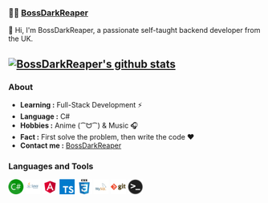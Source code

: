 ###  :man_technologist:  [BossDarkReaper](https://johncarkeek.work)

👋 Hi, I'm BossDarkReaper, a passionate self-taught backend developer from the UK. 

[![BossDarkReaper's github stats](https://github-readme-stats.vercel.app/api?username=BossDarkReaper&show_icons=true&title_color=fff&icon_color=79ff97&text_color=9f9f9f&bg_color=151515&count_private=true&hide=stars,contribs)](https://github.com/BossDarkReaper)
---------------------------------------------------------------------------------------------------------------------------------------------------------------------------------


### About

-  **Learning :** Full-Stack Development :zap:   
-  **Language :** C#
-  **Hobbies :** Anime (⁀ᗢ⁀) & Music :headphones:
-  **Fact :** First solve the problem, then write the code :heart:
-  **Contact me :** [BossDarkReaper](mailto:john@johncarkeek.work)


### Languages and Tools

<code><img height="30" src="https://raw.githubusercontent.com/github/explore/80688e429a7d4ef2fca1e82350fe8e3517d3494d/topics/csharp/csharp.png"></code>
<code><img height="30" src="https://raw.githubusercontent.com/github/explore/80688e429a7d4ef2fca1e82350fe8e3517d3494d/topics/java/java.png"></code>
<code><img height="30" src="https://raw.githubusercontent.com/github/explore/80688e429a7d4ef2fca1e82350fe8e3517d3494d/topics/angular/angular.png"></code>
<code><img height="30" src="https://raw.githubusercontent.com/github/explore/80688e429a7d4ef2fca1e82350fe8e3517d3494d/topics/typescript/typescript.png"></code>
<code><img height="30" src="https://raw.githubusercontent.com/github/explore/80688e429a7d4ef2fca1e82350fe8e3517d3494d/topics/css/css.png"></code>
<code><img height="30" src="https://raw.githubusercontent.com/github/explore/80688e429a7d4ef2fca1e82350fe8e3517d3494d/topics/mysql/mysql.png"></code>
<code><img height="30" src="https://raw.githubusercontent.com/github/explore/80688e429a7d4ef2fca1e82350fe8e3517d3494d/topics/git/git.png"></code>
<code><img height="30" src="https://raw.githubusercontent.com/github/explore/80688e429a7d4ef2fca1e82350fe8e3517d3494d/topics/terminal/terminal.png"></code>
